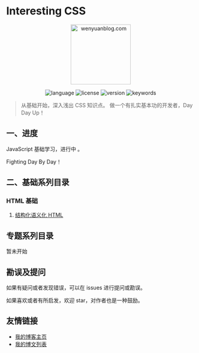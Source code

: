 # Interesting CSS

<p align="center">
  <img src="https://www.wenyuanblog.com/medias/logo/css.png" alt="wenyuanblog.com" width="160" hegiht="160"/>
</p>

<p align="center">
  <img alt="language" src="https://img.shields.io/badge/language-md-brightgreen.svg?style=flat-square">
  <img alt="license" src="https://img.shields.io/badge/license-MIT-green.svg?style=flat-square">
  <img alt="version" src="https://img.shields.io/badge/version-2020-blue.svg?style=flat-square">
  <img alt="keywords" src="https://img.shields.io/badge/keywords-css-blue.svg?style=flat-square">
</p>

> 从基础开始，深入浅出 CSS 知识点。
> 做一个有扎实基本功的开发者，Day Day Up！

## 一、进度
JavaScript 基础学习，进行中 。

Fighting Day By Day！


## 二、基础系列目录

### HTML 基础

1. [结构化语义化 HTML](https://github.com/winyuan/interesting-css/blob/master/articles/基础系列/HTML基础/1.结构化语义化HTML.md)  

## 专题系列目录
暂未开始

## 勘误及提问
如果有疑问或者发现错误，可以在 issues 进行提问或勘误。

如果喜欢或者有所启发，欢迎 star，对作者也是一种鼓励。

## 友情链接
* [我的博客主页](https://www.wenyuanblog.com/)
* [我的博文列表](https://github.com/winyuan/blog)
